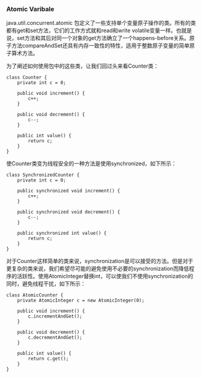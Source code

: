 ### Atomic Varibale

java.util.concurrent.atomic 包定义了一些支持单个变量原子操作的类。所有的类都有get和set方法，它们的工作方式就和read和write volatile变量一样。也就是说，set方法和其后对同一个对象的get方法确立了一个happens-before关系。原子方法compareAndSet还具有内存一致性的特性，适用于整数原子变量的简单原子算术方法。

为了阐述如何使用包中的这些类，让我们回过头来看Counter类：

```
class Counter {
	private int c = 0;
	
	public void increment() {
		c++;
	}
	
	public void decrement() {
		c--;
	}
	
	public int value() {
		return c;
	}
}

```

使Counter类变为线程安全的一种方法是使用synchronized，如下所示：

```
class SynchronizedCounter {
	private int c = 0;
	
	public synchronized void increment() {
		c++;
	}
	
	public synchronized void decrement() {
		c--;
	}
	
	public synchronized int value() {
		return c;
	}
}

```


对于Counter这样简单的类来说，synchronization是可以接受的方法。但是对于更复杂的类来说，我们希望尽可能的避免使用不必要的synchronization而降低程序的活跃性。使用AtomicInteger替换int，可以使我们不使用synchronization的同时，避免线程干扰，如下所示：

```
class AtomicCounter {
	private AtomicInteger c = new AtomicInteger(0);
	
	public void increment() {
		c.incrementAndGet();
	}
	
	public void decrement() {
		c.decrementAndGet();
	}
	
	public int value() {
		return c.get();
	}
}

```

























